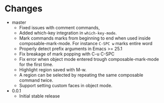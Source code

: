 # Changes

- master
  - Fixed issues with comment commands,
  - Added which-key integration in `which-key-mode`.
  - Mark commands marks from beginning to end when used inside
    composable-mark-mode. For instance `C-SPC w` marks entire word
  - Properly detect prefix arguments in Emacs >= 25.1
  - Fix breakage of mark popping with C-u C-SPC
  - Fix error when object mode entered trough composable-mark-mode for
    the first time.
  - Highlight region saved with M-w.
  - A region can be selected by repeating the same composable command
    twice.
  - Support setting custom faces in object mode.
- 0.0.1
  - Initial stable release
